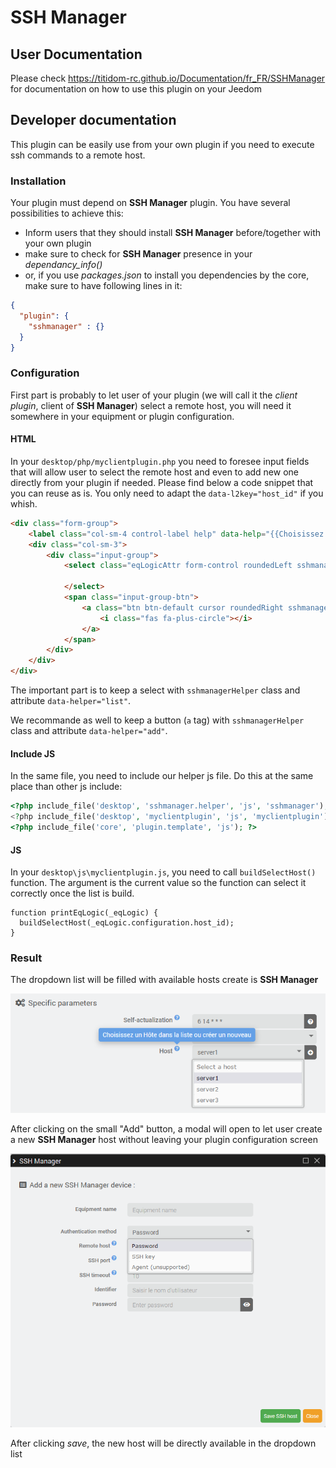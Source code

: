 # SSH Manager

## User Documentation

Please check <https://titidom-rc.github.io/Documentation/fr_FR/SSHManager> for documentation on how to use this plugin on your Jeedom

## Developer documentation

This plugin can be easily use from your own plugin if you need to execute ssh commands to a remote host.

### Installation

Your plugin must depend on **SSH Manager** plugin. You have several possibilities to achieve this:

- Inform users that they should install **SSH Manager** before/together with your own plugin
- make sure to check for **SSH Manager** presence in your *dependancy_info()*
- or, if you use *packages.json* to install you dependencies by the core, make sure to have following lines in it:

```JSON
{
  "plugin": {
    "sshmanager" : {}
  }
}
```

### Configuration

First part is probably to let user of your plugin (we will call it the *client plugin*, client of **SSH Manager**) select a remote host, you will need it somewhere in your equipment or plugin configuration.

#### HTML

In your `desktop/php/myclientplugin.php` you need to foresee input fields that will allow user to select the remote host and even to add new one directly from your plugin if needed. Please find below a code snippet that you can reuse as is. You only need to adapt the `data-l2key="host_id"` if you whish.

```HTML
<div class="form-group">
    <label class="col-sm-4 control-label help" data-help="{{Choisissez un hôte dans la liste ou créez un nouveau}}">{{Hôte}}</label>
    <div class="col-sm-3">
        <div class="input-group">
            <select class="eqLogicAttr form-control roundedLeft sshmanagerHelper" data-helper="list" data-l1key="configuration" data-l2key="host_id">

            </select>
            <span class="input-group-btn">
                <a class="btn btn-default cursor roundedRight sshmanagerHelper" data-helper="add" title="{{Ajouter un nouvel hôte}}">
                    <i class="fas fa-plus-circle"></i>
                </a>
            </span>
        </div>
    </div>
</div>
```

The important part is to keep a select with `sshmanagerHelper` class and attribute `data-helper="list"`.

We recommande as well to keep a button (`a` tag) with `sshmanagerHelper` class and attribute `data-helper="add"`.

#### Include JS

In the same file, you need to include our helper js file. Do this at the same place than other js include:

```PHP
<?php include_file('desktop', 'sshmanager.helper', 'js', 'sshmanager'); /// do not change anything on this line ?>
<?php include_file('desktop', 'myclientplugin', 'js', 'myclientplugin'); ?>
<?php include_file('core', 'plugin.template', 'js'); ?>
```

#### JS

In your `desktop\js\myclientplugin.js`, you need to call `buildSelectHost()` function. The argument is the current value so the function can select it correctly once the list is build.

```JS
function printEqLogic(_eqLogic) {
  buildSelectHost(_eqLogic.configuration.host_id);
}
```

### Result

The dropdown list will be filled with available hosts create is **SSH Manager**

![select host](docs/selecthost.png)

After clicking on the small "Add" button, a modal will open to let user create a new **SSH Manager** host without leaving your plugin configuration screen

![add new host](docs/addnew.png)

After clicking *save*, the new host will be directly available in the dropdown list

